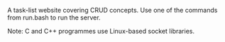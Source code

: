 A task-list website covering CRUD concepts. Use one of the commands from run.bash to run the server.

Note: C and C++ programmes use Linux-based socket libraries.

